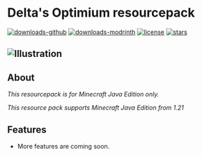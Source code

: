 # Delta's Optimium resourcepack

[![downloads-github](https://img.shields.io/github/downloads/ItzKix/Optimium/total?logo=github)](https://github.com/ItzKix/Optimium/releases)
[![downloads-modrinth](https://img.shields.io/badge/download-modrinth-green?logo=modrinth)](https://modrinth.com/project/optimiumrp)
[![license](https://img.shields.io/github/license/ItzKix/Optimium)](./LICENSE)
[![stars](https://img.shields.io/github/stars/ItzKix/Optimium)](https://github.com/ItzKix/Optimium/)

## ![Illustration](image-url)

## About

*This resourcepack is for Minecraft Java Edition only.*

*This resource pack supports Minecraft Java Edition from 1.21*

## Features

- More features are coming soon.